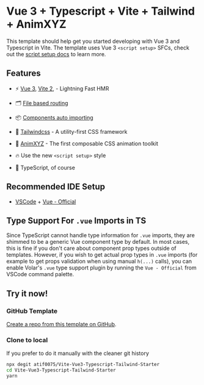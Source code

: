 # Vue 3 + Typescript + Vite + Tailwind + AnimXYZ

This template should help get you started developing with Vue 3 and Typescript in Vite. The template uses Vue 3 `<script setup>` SFCs, check out the [script setup docs](https://v3.vuejs.org/api/sfc-script-setup.html#sfc-script-setup) to learn more.

## Features

- ⚡️ [Vue 3](https://github.com/vuejs/vue-next), [Vite 2](https://github.com/vitejs/vite), - Lightning Fast HMR

- 🗂 [File based routing](./src/views)

- 📦 [Components auto importing](./src/components)

- 🎨 [Tailwindcss](https://tailwindcss.com) - A utility-first CSS framework
- 🎨 [AnimXYZ](https://animxyz.com/) - The first composable
  CSS animation toolkit

- 🔥 Use the new `<script setup>` style

- 🦾 TypeScript, of course


## Recommended IDE Setup

- [VSCode](https://code.visualstudio.com/) + [Vue - Official](https://marketplace.visualstudio.com/items?itemName=johnsoncodehk.volar)

## Type Support For `.vue` Imports in TS

Since TypeScript cannot handle type information for `.vue` imports, they are shimmed to be a generic Vue component type by default. In most cases, this is fine if you don't care about component prop types outside of templates. However, if you wish to get actual prop types in `.vue` imports (for example to get props validation when using manual `h(...)` calls), you can enable Volar's `.vue` type support plugin by running the `Vue - Official` from VSCode command palette.

## Try it now!

### GitHub Template

[Create a repo from this template on GitHub](https://github.com/atif0075/Vite-Vue3-Typescript-Tailwind-Starter/generate).

### Clone to local

If you prefer to do it manually with the cleaner git history

```bash
npx degit atif0075/Vite-Vue3-Typescript-Tailwind-Starter
cd Vite-Vue3-Typescript-Tailwind-Starter
yarn
```
